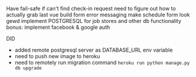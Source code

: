 Have fail-safe if can't find check-in request
need to figure out how to actually grab last vue build
form error messaging
make schedule form look gewd
implement POSTGRESQL for job stores and other db functionality
bonus: implement facebook & google auth


DID
- added remote postgresql server as DATABASE_URL env variable
- need to push new image to heroku
- need to remotely run migration command `heroku run python manage.py db upgrade`
